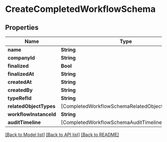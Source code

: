 # CreateCompletedWorkflowSchema

## Properties
Name | Type | Description | Notes
------------ | ------------- | ------------- | -------------
**name** | **String** |  | 
**companyId** | **String** |  | 
**finalized** | **Bool** |  | 
**finalizedAt** | **String** |  | [optional] 
**createdAt** | **String** |  | 
**createdBy** | **String** |  | 
**typeRefId** | **String** |  | 
**relatedObjectTypes** | [CompletedWorkflowSchemaRelatedObjectTypesInner] |  | [optional] 
**workflowInstanceId** | **String** |  | 
**auditTimeline** | [CompletedWorkflowSchemaAuditTimelineInner] |  | [optional] 

[[Back to Model list]](../README.md#documentation-for-models) [[Back to API list]](../README.md#documentation-for-api-endpoints) [[Back to README]](../README.md)



